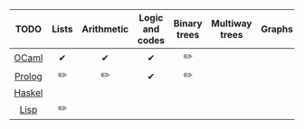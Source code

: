 | TODO | Lists | Arithmetic | Logic and codes | Binary trees | Multiway trees | Graphs | Miscellaneous | 
|:----:|:-----:|:----------:|:---------------:|:------------:|:--------------:|:------:|:-------------:| 
| [OCaml](https://ocaml.org/problems)                                                                          |✔|✔|✔|✏️| | | | 
| [Prolog](https://sites.google.com/site/prologsite/prolog-problems)                                           |✏️|✏️|✔|✏️| | | |  
| [Haskel](https://wiki.haskell.org/H-99:_Ninety-Nine_Haskell_Problems)                                        | | | | | | | | 
| [Lisp](https://www.ic.unicamp.br/~meidanis/courses/mc336/problemas-lisp/L-99_Ninety-Nine_Lisp_Problems.html) |✏️| | | | | | | 


